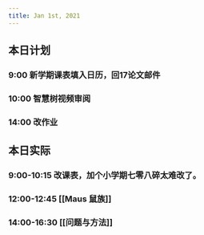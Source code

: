 ```yaml
---
title: Jan 1st, 2021
---
```


## 本日计划
### 9:00 新学期课表填入日历，回17论文邮件
### 10:00 智慧树视频审阅
### 14:00 改作业
## 本日实际
### 9:00-10:15 改课表，加个小学期七零八碎太难改了。
### 12:00-12:45 [[Maus 鼠族]]
### 14:00-16:30 [[问题与方法]]
### 
